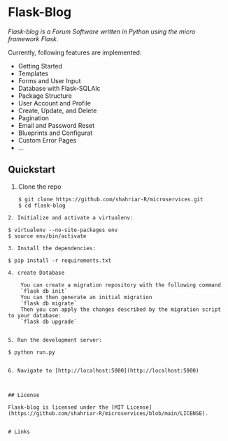 # Flask-Blog



*Flask-blog is a Forum Software written in Python using the micro framework Flask.*

Currently, following features are implemented:

* Getting Started
* Templates
* Forms and User Input
* Database with Flask-SQLAlc
* Package Structure
* User Account and Profile
* Create, Update, and Delete
* Pagination
*  Email and Password Reset
* Blueprints and Configurat
* Custom Error Pages
* ...

## Quickstart
1. Clone the repo
    ```
    $ git clone https://github.com/shahriar-R/microservices.git
    $ cd flask-blog
  ```
2. Initialize and activate a virtualenv:
  ```
    $ virtualenv --no-site-packages env
    $ source env/bin/activate
  ```
  3. Install the dependencies:
  ```
    $ pip install -r requirements.txt

  ```
4. create Database
 ```
        You can create a migration repository with the following command
        `flask db init`
        You can then generate an initial migration
        `flask db migrate`
        Then you can apply the changes described by the migration script to your database:
        `flask db upgrade`
 ```
    
5. Run the development server:
  ```
    $ python run.py
  ```

6. Navigate to [http://localhost:5000](http://localhost:5000)



## License

Flask-blog is licensed under the [MIT License](https://github.com/shahriar-R/microservices/blob/main/LICENSE).


# Links


